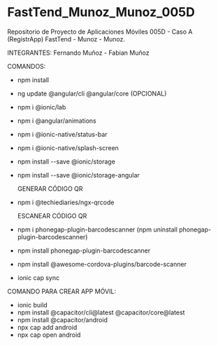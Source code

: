 # FastTend_Munoz_Munoz_005D
Repositorio de Proyecto de Aplicaciones Móviles 005D - Caso A (RegistrApp) FastTend - Munoz - Munoz.

INTEGRANTES: Fernando Muñoz - Fabian Muñoz

COMANDOS:
- npm install
- ng update @angular/cli @angular/core (OPCIONAL)
- npm i @ionic/lab
- npm i @angular/animations
- npm i @ionic-native/status-bar
- npm i @ionic-native/splash-screen
- npm install --save @ionic/storage
- npm install --save @ionic/storage-angular

    GENERAR CÓDIGO QR
- npm i @techiediaries/ngx-qrcode

    ESCANEAR CÓDIGO QR
- npm i phonegap-plugin-barcodescanner (npm uninstall phonegap-plugin-barcodescanner)
- npm install phonegap-plugin-barcodescanner
- npm install @awesome-cordova-plugins/barcode-scanner
- ionic cap sync

COMANDO PARA CREAR APP MÓVIL:
- ionic build
- npm install @capacitor/cli@latest @capacitor/core@latest
- npm install @capacitor/android
- npx cap add android
- npx cap open android